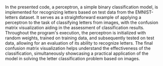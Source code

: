 In the presented code, a perceptron, a simple binary classification model, is implemented for recognizing letters based on test data from the EMNIST-letters dataset. 
It serves as a straightforward example of applying a perceptron to the task of classifying letters from images, with the confusion matrix visualization aiding in the assessment of classification results. 
Throughout the program's execution, the perceptron is initialized with random weights, trained on training data, and subsequently tested on test data, allowing for an evaluation of its ability to recognize letters. 
The final confusion matrix visualization helps understand the effectiveness of the classification, simultaneously showcasing a practical application of the model in solving the letter classification problem based on images.

